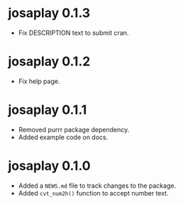 # josaplay 0.1.3

* Fix DESCRIPTION text to submit cran.

# josaplay 0.1.2

* Fix help page.

# josaplay 0.1.1

* Removed purrr package dependency.
* Added example code on docs.

# josaplay 0.1.0

* Added a `NEWS.md` file to track changes to the package.
* Added `cvt_num2h()` function to accept number text.
